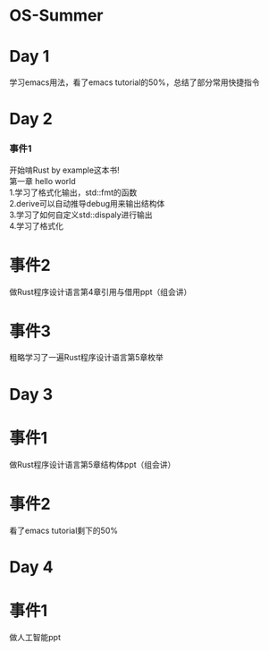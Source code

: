 # OS-Summer

# Day 1
学习emacs用法，看了emacs tutorial的50%，总结了部分常用快捷指令

# Day 2
### 事件1
  开始啃Rust by example这本书!  
  第一章 hello world  
       1.学习了格式化输出，std::fmt的函数  
       2.derive可以自动推导debug用来输出结构体  
       3.学习了如何自定义std::dispaly进行输出  
       4.学习了格式化  
# 事件2
  做Rust程序设计语言第4章引用与借用ppt（组会讲）
# 事件3
  粗略学习了一遍Rust程序设计语言第5章枚举
  
  
# Day 3
# 事件1
  做Rust程序设计语言第5章结构体ppt（组会讲）
# 事件2
  看了emacs tutorial剩下的50%
  
# Day 4
# 事件1
  做人工智能ppt
  
